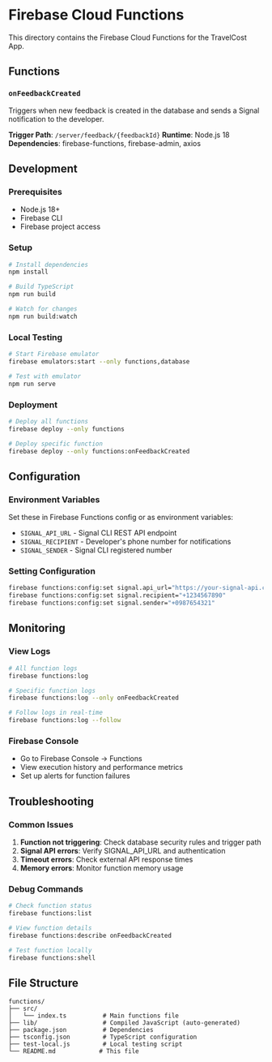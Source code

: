 # Firebase Cloud Functions

This directory contains the Firebase Cloud Functions for the TravelCost App.

## Functions

### `onFeedbackCreated`

Triggers when new feedback is created in the database and sends a Signal notification to the developer.

**Trigger Path**: `/server/feedback/{feedbackId}`
**Runtime**: Node.js 18
**Dependencies**: firebase-functions, firebase-admin, axios

## Development

### Prerequisites

- Node.js 18+
- Firebase CLI
- Firebase project access

### Setup

```bash
# Install dependencies
npm install

# Build TypeScript
npm run build

# Watch for changes
npm run build:watch
```

### Local Testing

```bash
# Start Firebase emulator
firebase emulators:start --only functions,database

# Test with emulator
npm run serve
```

### Deployment

```bash
# Deploy all functions
firebase deploy --only functions

# Deploy specific function
firebase deploy --only functions:onFeedbackCreated
```

## Configuration

### Environment Variables

Set these in Firebase Functions config or as environment variables:

- `SIGNAL_API_URL` - Signal CLI REST API endpoint
- `SIGNAL_RECIPIENT` - Developer's phone number for notifications
- `SIGNAL_SENDER` - Signal CLI registered number

### Setting Configuration

```bash
firebase functions:config:set signal.api_url="https://your-signal-api.com"
firebase functions:config:set signal.recipient="+1234567890"
firebase functions:config:set signal.sender="+0987654321"
```

## Monitoring

### View Logs

```bash
# All function logs
firebase functions:log

# Specific function logs
firebase functions:log --only onFeedbackCreated

# Follow logs in real-time
firebase functions:log --follow
```

### Firebase Console

- Go to Firebase Console → Functions
- View execution history and performance metrics
- Set up alerts for function failures

## Troubleshooting

### Common Issues

1. **Function not triggering**: Check database security rules and trigger path
2. **Signal API errors**: Verify SIGNAL_API_URL and authentication
3. **Timeout errors**: Check external API response times
4. **Memory errors**: Monitor function memory usage

### Debug Commands

```bash
# Check function status
firebase functions:list

# View function details
firebase functions:describe onFeedbackCreated

# Test function locally
firebase functions:shell
```

## File Structure

```
functions/
├── src/
│   └── index.ts          # Main functions file
├── lib/                  # Compiled JavaScript (auto-generated)
├── package.json          # Dependencies
├── tsconfig.json         # TypeScript configuration
├── test-local.js         # Local testing script
└── README.md            # This file
```
